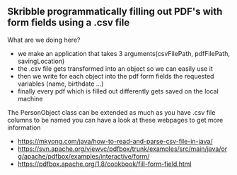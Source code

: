 ## Skribble programmatically filling out PDF's with form fields using a .csv file
What are we doing here?
- we make an application that takes 3 arguments(csvFilePath, pdfFilePath, savingLocation)
- the .csv file gets transformed into an object so we can easily use it
- then we write for each object into the pdf form fields the requested variables (name, birthdate ...)
- finally every pdf which is filled out differently gets saved on the local machine

The PersonObject class can be extended as much as you have .csv file columns to be named
you can have a look at these webpages to get more information
- https://mkyong.com/java/how-to-read-and-parse-csv-file-in-java/
- https://svn.apache.org/viewvc/pdfbox/trunk/examples/src/main/java/org/apache/pdfbox/examples/interactive/form/
- https://pdfbox.apache.org/1.8/cookbook/fill-form-field.html
